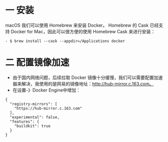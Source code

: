 # 一 安装
macOS 我们可以使用 Homebrew 来安装 Docker。
Homebrew 的 Cask 已经支持 Docker for Mac，因此可以很方便的使用 Homebrew Cask 来进行安装：
```
- $ brew install --cask --appdir=/Applications docker
```


# 二 配置镜像加速
- 由于国内网络问题，后续拉取 Docker 镜像十分缓慢，我们可以需要配置加速器来解决，我使用的是网易的镜像地址：http://hub-mirror.c.163.com。
- 在设置-》Docker Engine中增加：
```
{
  "registry-mirrors": [
    "https://hub-mirror.c.163.com"
  ],
  "experimental": false,
  "features": {
    "buildkit": true
  }
}
```
